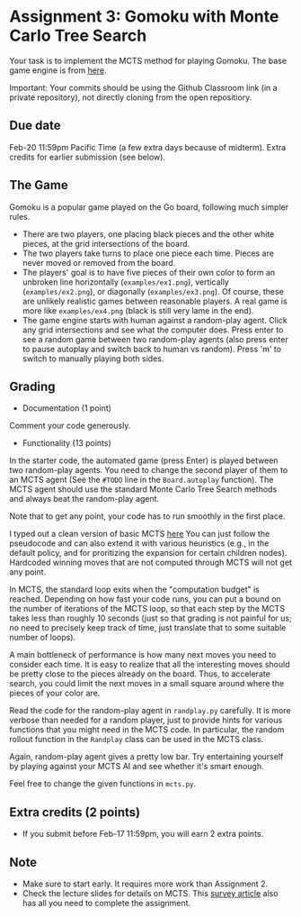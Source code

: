 Assignment 3: Gomoku with Monte Carlo Tree Search
=========

Your task is to implement the MCTS method for playing Gomoku. The base game engine is from [here](https://github.com/HackerSir/PygameTutorials/tree/master/Lesson04/Gomoku). 

Important: Your commits should be using the Github Classroom link (in a private repository), not directly cloning from the open repositiory. 

Due date
-----
Feb-20 11:59pm Pacific Time (a few extra days because of midterm). Extra credits for earlier submission (see below). 

The Game
-----
Gomoku is a popular game played on the Go board, following much simpler rules. 

- There are two players, one placing black pieces and the other white pieces, at the grid intersections of the board. 
- The two players take turns to place one piece each time. Pieces are never moved or removed from the board. 
- The players' goal is to have five pieces of their own color to form an unbroken line horizontally (`examples/ex1.png`), vertically (`examples/ex2.png`), or diagonally (`examples/ex3.png`). Of course, these are unlikely realistic games between reasonable players. A real game is more like `examples/ex4.png` (black is still very lame in the end).  
- The game engine starts with human against a random-play agent. Click any grid intersections and see what the computer does. Press enter to see a random game between two random-play agents (also press enter to pause autoplay and switch back to human vs random). Press 'm' to switch to manually playing both sides.  

Grading
-----

- Documentation (1 point)

Comment your code generously. 

- Functionality (13 points)

In the starter code, the automated game (press Enter) is played between two random-play agents. You need to change the second player of them to an MCTS agent (See the `#TODO` line in the `Board.autoplay` function). The MCTS agent should use the standard Monte Carlo Tree Search methods and always beat the random-play agent. 

Note that to get any point, your code has to run smoothly in the first place. 

I typed out a clean version of basic MCTS [here](https://www.overleaf.com/read/wvmqsgrstqwg) You can just follow the pseudocode and can also extend it with various heuristics (e.g., in the default policy, and for proritizing the expansion for certain children nodes). Hardcoded winning moves that are not computed through MCTS will not get any point. 

In MCTS, the standard loop exits when the "computation budget" is reached. Depending on how fast your code runs, you can put a bound on the number of iterations of the MCTS loop, so that each step by the MCTS takes less than roughly 10 seconds (just so that grading is not painful for us; no need to precisely keep track of time, just translate that to some suitable number of loops). 

A main bottleneck of performance is how many next moves you need to consider each time. It is easy to realize that all the interesting moves should be pretty close to the pieces already on the board. Thus, to accelerate search, you could limit the next moves in a small square around where the pieces of your color are. 

Read the code for the random-play agent in `randplay.py` carefully. It is more verbose than needed for a random player, just to provide hints for various functions that you might need in the MCTS code. In particular, the random rollout function in the `Randplay` class can be used in the MCTS class. 

Again, random-play agent gives a pretty low bar. Try entertaining yourself by playing against your MCTS AI and see whether it's smart enough. 

Feel free to change the given functions in `mcts.py`.

Extra credits (2 points)
------
- If you submit before Feb-17 11:59pm, you will earn 2 extra points. 

Note
------
- Make sure to start early. It requires more work than Assignment 2. 
- Check the lecture slides for details on MCTS. This [survey article](http://mcts.ai/pubs/mcts-survey-master.pdf) also has all you need to complete the assignment. 